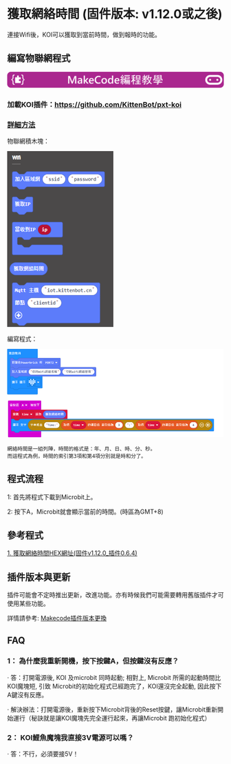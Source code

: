 # **獲取網絡時間 (固件版本: v1.12.0或之後)**

連接Wifi後，KOI可以獲取到當前時間，做到報時的功能。

## 編寫物聯網程式

![](../../functional_module/PWmodules/images/mcbanner.png)

### 加載KOI插件：https://github.com/KittenBot/pxt-koi

### [詳細方法](../../Makecode/powerBrickMC)

物聯網積木塊：

![](KOI14/7.png)

編寫程式：

![](KOI14/8.png)

    網絡時間是一組列陣，時間的格式是：年、月、日、時、分、秒。
    而這程式為例，時間的索引第3項和第4項分別就是時和分了。
    
## 程式流程

1: 首先將程式下載到Microbit上。

2: 按下A，Microbit就會顯示當前的時間。(時區為GMT+8)

## 參考程式

[1. 獲取網絡時間HEX網址(固件v1.12.0_插件0.6.4)](https://makecode.microbit.org/_00TEM37w41MM)

## 插件版本與更新

插件可能會不定時推出更新，改進功能。亦有時候我們可能需要轉用舊版插件才可使用某些功能。

詳情請參考: [Makecode插件版本更換](../../Makecode/makecode_extensionUpdate)

## FAQ

### 1： 為什麼我重新開機，按下按鍵A，但按鍵沒有反應？

·    答：打開電源後, KOI 及microbit 同時起動; 相對上, Microbit 所需的起動時間比KOI魔塊短, 引致 Microbit的初始化程式已經跑完了，KOI還沒完全起動, 因此按下A鍵沒有反應。

·    解決辦法：打開電源後，重新按下Microbit背後的Reset按鍵，讓Microbit重新開始運行（秘訣就是讓KOI魔塊先完全運行起來，再讓Microbit 跑初始化程式）

### 2： KOI鯉魚魔塊我直接3V電源可以嗎？

·    答：不行，必須要接5V！
